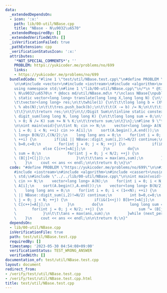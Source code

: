 ```yaml
---
data:
  _extendedDependsOn:
  - icon: ':x:'
    path: lib/00-util/NBase.cpp
    title: "NBase - N\u9032\u6570"
  _extendedRequiredBy: []
  _extendedVerifiedWith: []
  _isVerificationFailed: true
  _pathExtension: cpp
  _verificationStatusIcon: ':x:'
  attributes:
    '*NOT_SPECIAL_COMMENTS*': ''
    PROBLEM: https://yukicoder.me/problems/no/699
    links:
    - https://yukicoder.me/problems/no/699
  bundledCode: "#line 1 \"test/util/NBase.test.cpp\"\n#define PROBLEM \"https://yukicoder.me/problems/no/699\"\
    \n\n#include <vector>\n#include <iostream>\n#include <algorithm>\n#include <cassert>\n\
    using namespace std;\n#line 1 \"lib/00-util/NBase.cpp\"\n/*\n * @title NBase -\
    \ N\u9032\u6570\n * @docs md/util/NBase.md\n */\nclass NBase{\npublic:\n\tinline\
    \ static vector<long long> translate(long long X,long long N) {\n\t\tassert(abs(N)>1);\n\
    \t\tvector<long long> res;\n\t\twhile(1) {\n\t\t\tlong long b = (X%abs(N)+abs(N))\
    \ % abs(N);\n\t\t\tres.push_back(b);\n\t\t\t(X -= b) /= N;\n\t\t\tif(X==0) break;\n\
    \t\t}\n\t\treturn res;\n\t}\n\t//Digit Sum\n\tinline static constexpr long long\
    \ digit_sum(long long N, long long K) {\n\t\tlong long sum = 0;\n\t\tfor (; N\
    \ > 0; N /= K) sum += N % K;\n\t\treturn sum;\n\t}\n};\n#line 9 \"test/util/NBase.test.cpp\"\
    \n\nint main(void){\n\tint N; cin >> N;\n    vector<long long> A(N);\n    for(int\
    \ i = 0; i < N; ++i) cin >> A[i];\n    sort(A.begin(),A.end());\n    vector<long\
    \ long> B(N/2),C(N/2);\n    long long ans = 0;\n    for(int i = 0; i < (1<<N);\
    \ ++i) {\n        if(i&1 || NBase::digit_sum(i,2)!=N/2) continue;\n        int\
    \ b=0,c=0;\n        for(int j = 0; j < N; ++j) {\n            if(i&(1<<j)) B[b++]=A[j];\n\
    \            else C[c++]=A[j];\n        }\n        do{\n            long long\
    \ sum = 0;\n            for(int j = 0; j < N/2; ++j) {\n                sum ^=\
    \ (B[j]+C[j]);\n            }\n\t\t\tans = max(ans,sum);\n        }while (next_permutation(B.begin(),B.end()));\n\
    \    }\n    cout << ans << endl;\n\n\treturn 0;\n}\n"
  code: "#define PROBLEM \"https://yukicoder.me/problems/no/699\"\n\n#include <vector>\n\
    #include <iostream>\n#include <algorithm>\n#include <cassert>\nusing namespace\
    \ std;\n#include \"../../lib/00-util/NBase.cpp\"\n\nint main(void){\n\tint N;\
    \ cin >> N;\n    vector<long long> A(N);\n    for(int i = 0; i < N; ++i) cin >>\
    \ A[i];\n    sort(A.begin(),A.end());\n    vector<long long> B(N/2),C(N/2);\n\
    \    long long ans = 0;\n    for(int i = 0; i < (1<<N); ++i) {\n        if(i&1\
    \ || NBase::digit_sum(i,2)!=N/2) continue;\n        int b=0,c=0;\n        for(int\
    \ j = 0; j < N; ++j) {\n            if(i&(1<<j)) B[b++]=A[j];\n            else\
    \ C[c++]=A[j];\n        }\n        do{\n            long long sum = 0;\n     \
    \       for(int j = 0; j < N/2; ++j) {\n                sum ^= (B[j]+C[j]);\n\
    \            }\n\t\t\tans = max(ans,sum);\n        }while (next_permutation(B.begin(),B.end()));\n\
    \    }\n    cout << ans << endl;\n\n\treturn 0;\n}"
  dependsOn:
  - lib/00-util/NBase.cpp
  isVerificationFile: true
  path: test/util/NBase.test.cpp
  requiredBy: []
  timestamp: '2023-05-30 04:54:08+09:00'
  verificationStatus: TEST_WRONG_ANSWER
  verifiedWith: []
documentation_of: test/util/NBase.test.cpp
layout: document
redirect_from:
- /verify/test/util/NBase.test.cpp
- /verify/test/util/NBase.test.cpp.html
title: test/util/NBase.test.cpp
---
```

